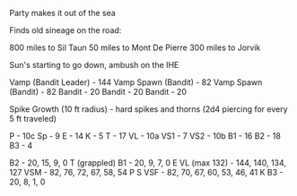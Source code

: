 Party makes it out of the sea

Finds old sineage on the road:

800 miles to Sil Taun
50 miles to Mont De Pierre
300 miles to Jorvik

Sun's starting to go down, ambush on the IHE

Vamp (Bandit Leader) - 144
Vamp Spawn (Bandit) - 82
Vamp Spawn (Bandit) - 82
Bandit - 20
Bandit - 20
Bandit - 20

Spike Growth (10 ft radius) - hard spikes and thorns (2d4 piercing for every 5 ft traveled)

P - 10c
Sp - 9
E - 14
K - 5
T - 17
VL - 10a
VS1 - 7
VS2 - 10b
B1 - 16
B2 - 18
B3 - 4

B2 - 20, 15, 9, 0
T (grappled)
B1 - 20, 9, 7, 0
E
VL (max 132) - 144, 140, 134, 127
VSM - 82, 76, 72, 67, 58, 54
P
S
VSF - 82, 70, 67, 60, 53, 46, 41
K
B3 - 20, 8, 1, 0


